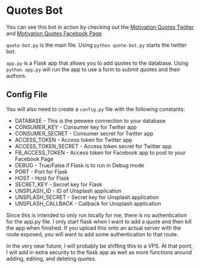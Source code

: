 # Quotes Bot

You can see this bot in action by checking out the [Motivation Quotes Twitter](https://twitter.com/myquotebot) and [Motivation Quotes Facebook Page](https://www.facebook.com/motivationalquotesbot/).

`quote-bot.py` is the main file. Using `python quote-bot.py` starts the twitter bot.

`app.py` is a Flask app that allows you to add quotes to the database. Using `python app.py` will run the app to use a form to submit quotes and their authors.

## Config File

You will also need to create a `config.py` file with the following constants:

- DATABASE - This is the peewee connection to your database
- CONSUMER_KEY - Consumer key for Twitter app
- CONSUMER_SECRET - Consumer secret for Twitter app
- ACCESS_TOKEN - Access token for Twitter app
- ACCESS_TOKEN_SECRET - Access token secret for Twitter app
- FB_ACCESS_TOKEN - Access token for Facebook app to post to your Facebook Page
- DEBUG - True/False if Flask is to run in Debug mode
- PORT - Port for Flask
- HOST - Host for Flask
- SECRET_KEY - Secret key for Flask
- UNSPLASH_ID - ID of Unsplash application
- UNSPLASH_SECRET - Secret key for Unsplash application
- UNSPLASH_CALLBACK - Callback for Unsplash application

Since this is intended to only run locally for me, there is no authentication for the app.py file. I only start flask when I want to add a quote and then kill the app when finished. If you upload this onto an actual server with the route exposed, you will want to add some authentication to that route.

In the very near future, I will probably be shifting this to a VPS. At that point, I will add in extra security to the flask app as well as more functions around adding, editing, and deleting quotes.
